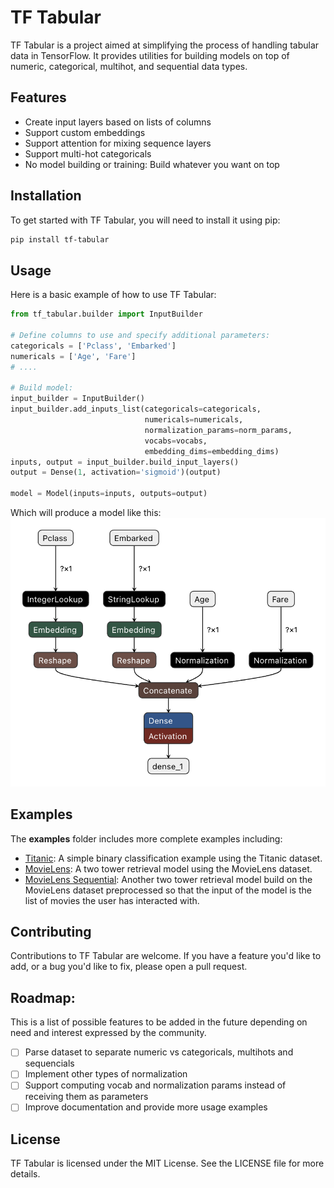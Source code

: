# TF Tabular

TF Tabular is a project aimed at simplifying the process of handling tabular data in TensorFlow. It provides utilities for building models on top of numeric, categorical, multihot, and sequential data types.

## Features

- Create input layers based on lists of columns
- Support custom embeddings
- Support attention for mixing sequence layers
- Support multi-hot categoricals
- No model building or training: Build whatever you want on top


## Installation

To get started with TF Tabular, you will need to install it using pip:

```sh
pip install tf-tabular
```

## Usage

Here is a basic example of how to use TF Tabular:

```python
from tf_tabular.builder import InputBuilder

# Define columns to use and specify additional parameters:
categoricals = ['Pclass', 'Embarked']
numericals = ['Age', 'Fare']
# ....

# Build model:
input_builder = InputBuilder()
input_builder.add_inputs_list(categoricals=categoricals,
                              numericals=numericals,
                              normalization_params=norm_params,
                              vocabs=vocabs,
                              embedding_dims=embedding_dims)
inputs, output = input_builder.build_input_layers()
output = Dense(1, activation='sigmoid')(output)

model = Model(inputs=inputs, outputs=output)
```

Which will produce a model like this:
![Netron Model View](/media/images/example_netron.png)


## Examples
The **examples** folder includes more complete examples including:
* [Titanic](examples/titanic/titanic.ipynb): A simple binary classification example using the Titanic dataset.
* [MovieLens](examples/movielens/movielens.ipynb): A two tower retrieval model using the MovieLens dataset.
* [MovieLens Sequential](examples/sequential/movielens_sequential.ipynb): Another two tower retrieval model build on the MovieLens dataset preprocessed so that the input of the model is the list of movies the user has interacted with.

## Contributing
Contributions to TF Tabular are welcome. If you have a feature you'd like to add, or a bug you'd like to fix, please open a pull request.

## Roadmap:
This is a list of possible features to be added in the future depending on need and interest expressed by the community.

- [ ] Parse dataset to separate numeric vs categoricals, multihots and sequencials
- [ ] Implement other types of normalization
- [ ] Support computing vocab and normalization params instead of receiving them as parameters
- [ ] Improve documentation and provide more usage examples

## License
TF Tabular is licensed under the MIT License. See the LICENSE file for more details.
